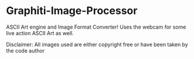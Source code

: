 # Graphiti-Image-Processor
ASCII Art engine and Image Format Converter! Uses the webcam for some live action ASCII Art as well.

Disclaimer:
All images used are either copyright free or have been taken by the code author